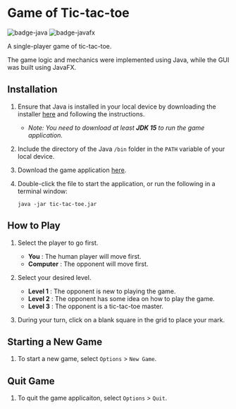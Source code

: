 # Game of Tic-tac-toe
![badge-java](https://img.shields.io/badge/Java-%23ED8B00.svg?style=flat&logo=openjdk&logoColor=white)
![badge-javafx](https://img.shields.io/badge/JavaFX-%23FF0000.svg?style=flat&logo=javafx&logoColor=white)

A single-player game of tic-tac-toe. 

The game logic and mechanics were implemented using Java, while the GUI was built using JavaFX.

## Installation
1. Ensure that Java is installed in your local device by downloading the installer [here](https://www.oracle.com/ph/java/technologies/downloads/) and following the instructions.
   - *Note: You need to download at least **JDK 15** to run the game application.*

3. Include the directory of the Java `/bin` folder in the `PATH` variable of your local device.

4. Download the game application [here](https://github.com/ely-ong/tic-tac-toe-game/releases/download/java/tic-tac-toe-game.jar).

5. Double-click the file to start the application, or run the following in a terminal window:
   ```
   java -jar tic-tac-toe.jar
   ```

## How to Play
1. Select the player to go first.
   - **You** : The human player will move first.
   - **Computer** : The opponent will move first.
  
1. Select your desired level.
   - **Level 1** : The opponent is new to playing the game.
   - **Level 2** : The opponent has some idea on how to play the game.
   - **Level 3** : The opponent is a tic-tac-toe master.
     
1. During your turn, click on a blank square in the grid to place your mark.

## Starting a New Game
1. To start a new game, select `Options` > `New Game`.

## Quit Game
1. To quit the game applicaiton, select `Options` > `Quit`.
